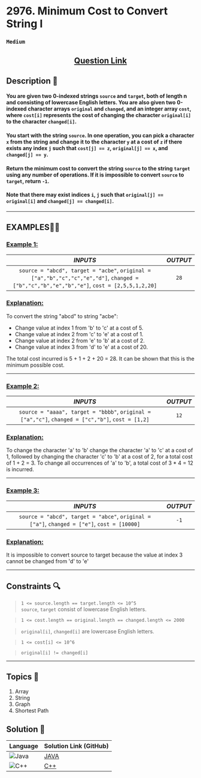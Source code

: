 # 2976. Minimum Cost to Convert String I

### `Medium`


<h2 align="center">
<a href="https://leetcode.com/problems/minimum-cost-to-convert-string-i/description/?envType=daily-question&envId=2024-07-27"><strong>Question Link</strong></a>
</h2>


## Description 📑

#### You are given two 0-indexed strings `source` and `target`, both of length n and consisting of lowercase English letters. You are also given two 0-indexed character arrays `original` and `changed`, and an integer array `cost`, where `cost[i]` represents the cost of changing the character `original[i]` to the character `changed[i]`.

#### You start with the string `source`. In one operation, you can pick a character `x` from the string and change it to the character `y` at a cost of `z` if there exists any index `j` such that `cost[j] == z`, `original[j] == x`, and `changed[j] == y`.

#### Return the minimum cost to convert the string `source` to the string `target` using any number of operations. If it is impossible to convert `source` to `target`, return `-1`.

#### Note that there may exist indices `i`, `j` such that `original[j] == original[i]` and `changed[j] == changed[i]`.

---

## **EXAMPLES**💫✨ </br>

<h3>

<ins>**Example 1**:</ins> </br>

| _INPUTS_ | _OUTPUT_ |
| :-----------: | :-----------: |
| `source = "abcd", target = "acbe"`, `original = ["a","b","c","c","e","d"]`, `changed = ["b","c","b","e","b","e"]`, `cost = [2,5,5,1,2,20]` | `28` |

</h3>

<h3>
<ins>Explanation:</ins>
</h3>

To convert the string "abcd" to string "acbe":

- Change value at index 1 from 'b' to 'c' at a cost of 5.
- Change value at index 2 from 'c' to 'e' at a cost of 1.
- Change value at index 2 from 'e' to 'b' at a cost of 2.
- Change value at index 3 from 'd' to 'e' at a cost of 20.

The total cost incurred is 5 + 1 + 2 + 20 = 28.
It can be shown that this is the minimum possible cost.

___
<h3>

<ins>**Example 2**:</ins> </br>

| _INPUTS_ | _OUTPUT_ |
| :-----------: | :-----------: |
| `source = "aaaa", target = "bbbb"`, `original = ["a","c"]`, `changed = ["c","b"]`, `cost = [1,2]` | `12` |

</h3>

<h3>
<ins>Explanation:</ins>
</h3>

To change the character 'a' to 'b' change the character 'a' to 'c' at a cost of 1, followed by changing the character 'c' to 'b' at a cost of 2, for a total cost of 1 + 2 = 3. To change all occurrences of 'a' to 'b', a total cost of 3 * 4 = 12 is incurred.

___
<h3>

<ins>**Example 3**:</ins> </br>

| _INPUTS_ | _OUTPUT_ |
| :-----------: | :-----------: |
| `source = "abcd", target = "abce"`, `original = ["a"]`, `changed = ["e"]`, `cost = [10000]` | `-1` |

</h3>

<h3>
<ins>Explanation:</ins>
</h3>

It is impossible to convert source to target because the value at index 3 cannot be changed from 'd' to 'e'

___

## Constraints 🔍

> `1 <= source.length == target.length <= 10^5`</br>
> `source`, `target` consist of lowercase English letters. </br>

> `1 <= cost.length == original.length == changed.length <= 2000` </br>

> `original[i]`, `changed[i]` are lowercase English letters. </br>

> `1 <= cost[i] <= 10^6` </br>

> `original[i] != changed[i]`

___

## Topics 📝

1. Array
2. String
3. Graph
4. Shortest Path

## Solution 📃

|  Language   |  Solution Link (GitHub) |
| ------------- | ------------- |
|  ![Java](https://img.shields.io/badge/java-%23ED8B00.svg?style=flat&logo=openjdk&logoColor=white)  | [JAVA](https://github.com/Purnima47/Leetcode-Solutions/blob/main/%F0%9F%9F%A1%20Medium/2976%20-%20Minimum%20Cost%20to%20Covert%20String%20I/_2976MinCostToConvertStringI.java) |
|  ![C++](https://img.shields.io/badge/c++-%2300599C.svg?style=plastic&logo=c%2B%2B&logoColor=white)  | [C++](https://github.com/Purnima47/Leetcode-Solutions/blob/main/%F0%9F%9F%A1%20Medium/2976%20-%20Minimum%20Cost%20to%20Covert%20String%20I/_2976MinCostToConvertStringI.cpp)  |

